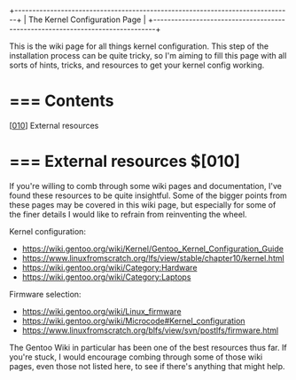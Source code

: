 +------------------------------------------------------------------------------+
|  The Kernel Configuration Page                                               |
+------------------------------------------------------------------------------+

This is the wiki page for all things kernel configuration. This step of the
installation process can be quite tricky, so I'm aiming to fill this page with
all sorts of hints, tricks, and resources to get your kernel config working.


=== Contents
============

[[010](#010)] External resources


=== External resources $[010]
============================

If you're willing to comb through some wiki pages and documentation, I've found
these resources to be quite insightful. Some of the bigger points from these
pages may be covered in this wiki page, but especially for some of the finer
details I would like to refrain from reinventing the wheel.

Kernel configuration:
  - https://wiki.gentoo.org/wiki/Kernel/Gentoo_Kernel_Configuration_Guide
  - https://www.linuxfromscratch.org/lfs/view/stable/chapter10/kernel.html
  - https://wiki.gentoo.org/wiki/Category:Hardware
  - https://wiki.gentoo.org/wiki/Category:Laptops

Firmware selection:
  - https://wiki.gentoo.org/wiki/Linux_firmware
  - https://wiki.gentoo.org/wiki/Microcode#Kernel_configuration
  - https://www.linuxfromscratch.org/blfs/view/svn/postlfs/firmware.html

The Gentoo Wiki in particular has been one of the best resources thus far. If
you're stuck, I would encourage combing through some of those wiki pages, even
those not listed here, to see if there's anything that might help.
